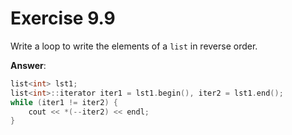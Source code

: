 # Exercise 9.9

Write a loop to write the elements of a `list` in reverse order.


**Answer**:

```cpp
list<int> lst1;
list<int>::iterator iter1 = lst1.begin(), iter2 = lst1.end();
while (iter1 != iter2) {
    cout << *(--iter2) << endl;
}
```